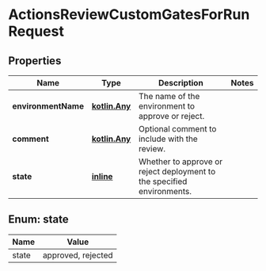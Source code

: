 
# ActionsReviewCustomGatesForRunRequest

## Properties
Name | Type | Description | Notes
------------ | ------------- | ------------- | -------------
**environmentName** | [**kotlin.Any**](.md) | The name of the environment to approve or reject. | 
**comment** | [**kotlin.Any**](.md) | Optional comment to include with the review. | 
**state** | [**inline**](#State) | Whether to approve or reject deployment to the specified environments. | 


<a id="State"></a>
## Enum: state
Name | Value
---- | -----
state | approved, rejected



